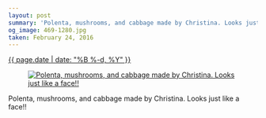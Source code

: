 ```yaml
---
layout: post
summary: 'Polenta, mushrooms, and cabbage made by Christina. Looks just like a face!!'
og_image: 469-1280.jpg
taken: February 24, 2016
---
```


<div class="post">
 <time>
  <a href="/469">
   {{ page.date | date: "%B %-d, %Y" }}
  </a>
 </time>
 <a href="/469">
  <figure data-taken="2/24/2016">
   <img alt="Polenta, mushrooms, and cabbage made by Christina. Looks just like a face!!" sizes="(min-width: 700px) 50vw, calc(100vw - 2rem)" src="{{ site.assets_url }}/469-640.jpg" srcset="{{ site.assets_url }}/469-1280.jpg 1280w, {{ site.assets_url }}/469-960.jpg 960w, {{ site.assets_url }}/469-640.jpg 640w, {{ site.assets_url }}/469-320.jpg 320w"/>
  </figure>
 </a>
 <span>
  Polenta, mushrooms, and cabbage made by Christina. Looks just like a face!!
 </span>
</div>
